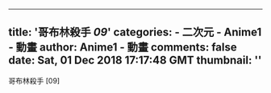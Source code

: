 
---
title: '哥布林殺手 _09_'
categories: 
    - 二次元
    - Anime1 - 動畫
author: Anime1 - 動畫
comments: false
date: Sat, 01 Dec 2018 17:17:48 GMT
thumbnail: ''
---

<div>   
哥布林殺手 [09]  
</div>
            